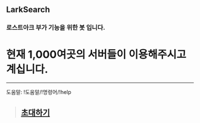 ## LarkSearch
### 로스트아크 부가 기능을 위한 봇 입니다.

# 현재 1,000여곳의 서버들이 이용해주시고 계십니다.
* * *
도움말: !도움말/!명령어/!help

> ## [초대하기](https://bit.ly/larksearchbot)
